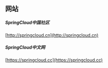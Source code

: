 ##  网站  

#####  SpringCloud中国社区  
[http://springcloud.cn](http://springcloud.cn)  

#####  SpringCloud中文网  
[https://springcloud.cc](https://springcloud.cc)   

